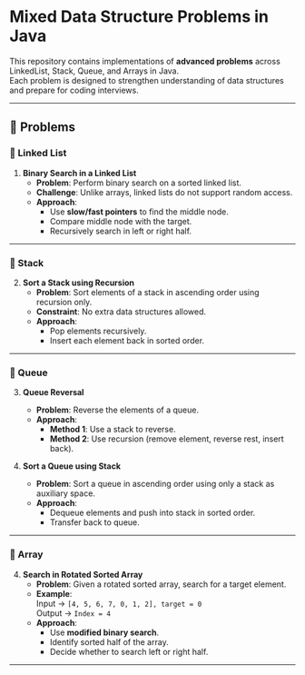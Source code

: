 # Mixed Data Structure Problems in Java

This repository contains implementations of **advanced problems** across LinkedList, Stack, Queue, and Arrays in Java.  
Each problem is designed to strengthen understanding of data structures and prepare for coding interviews.

---

## 📌 Problems

### 🔹 Linked List
1. **Binary Search in a Linked List**  
   - **Problem**: Perform binary search on a sorted linked list.  
   - **Challenge**: Unlike arrays, linked lists do not support random access.  
   - **Approach**:  
     - Use **slow/fast pointers** to find the middle node.  
     - Compare middle node with the target.  
     - Recursively search in left or right half.  

---

### 🔹 Stack
2. **Sort a Stack using Recursion**  
   - **Problem**: Sort elements of a stack in ascending order using recursion only.  
   - **Constraint**: No extra data structures allowed.  
   - **Approach**:  
     - Pop elements recursively.  
     - Insert each element back in sorted order.  

---

### 🔹 Queue
3. **Queue Reversal**  
   - **Problem**: Reverse the elements of a queue.  
   - **Approach**:  
     - **Method 1**: Use a stack to reverse.  
     - **Method 2**: Use recursion (remove element, reverse rest, insert back).  

5. **Sort a Queue using Stack**  
   - **Problem**: Sort a queue in ascending order using only a stack as auxiliary space.  
   - **Approach**:  
     - Dequeue elements and push into stack in sorted order.  
     - Transfer back to queue.  

---

### 🔹 Array
4. **Search in Rotated Sorted Array**  
   - **Problem**: Given a rotated sorted array, search for a target element.  
   - **Example**:  
     Input → `[4, 5, 6, 7, 0, 1, 2], target = 0`  
     Output → `Index = 4`  
   - **Approach**:  
     - Use **modified binary search**.  
     - Identify sorted half of the array.  
     - Decide whether to search left or right half.  

---

